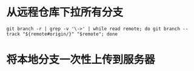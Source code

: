 # 从远程仓库下拉所有分支

`git branch -r | grep -v '\->' | while read remote; do git branch --track "${remote#origin/}" "$remote"; done`

# 将本地分支一次性上传到服务器

